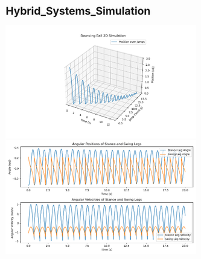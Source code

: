 # Hybrid_Systems_Simulation

![Bouncing Ball Simulation](./pics/Bouncing_Ball.png)
![Compass Gait Simulation](./pics/CompassGait.png)
